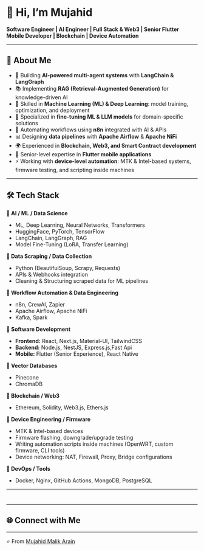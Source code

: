 # 👋 Hi, I’m Mujahid  

**Software Engineer | AI Engineer | Full Stack & Web3 | Senior Flutter Mobile Developer | Blockchain | Device Automation**  

---

## 🚀 About Me  
- 🤖 Building **AI-powered multi-agent systems** with **LangChain & LangGraph**  
- 📚 Implementing **RAG (Retrieval-Augmented Generation)** for knowledge-driven AI  
- 🧠 Skilled in **Machine Learning (ML) & Deep Learning**: model training, optimization, and deployment  
- 🎯 Specialized in **fine-tuning ML & LLM models** for domain-specific solutions  
- 🔄 Automating workflows using **n8n** integrated with AI & APIs  
- 📊 Designing **data pipelines** with **Apache Airflow** & **Apache NiFi**  
- 🌍 Experienced in **Blockchain, Web3, and Smart Contract development**  
- 📱 Senior-level expertise in **Flutter mobile applications**
- ⚡ Working with **device-level automation**: MTK & Intel-based systems, firmware testing, and scripting inside machines  

---

## 🛠 Tech Stack  

**🔹 AI / ML / Data Science**  
- ML, Deep Learning, Neural Networks, Transformers  
- HuggingFace, PyTorch, TensorFlow  
- LangChain, LangGraph, RAG  
- Model Fine-Tuning (LoRA, Transfer Learning)
  

**🔹 Data Scraping / Data Collection**  
- Python (BeautifulSoup, Scrapy, Requests)   
- APIs & Webhooks integration  
- Cleaning & Structuring scraped data for ML pipelines 

**🔹 Workflow Automation & Data Engineering**  
- n8n, CrewAI, Zapier  
- Apache Airflow, Apache NiFi  
- Kafka, Spark  

**🔹 Software Development**  
- **Frontend:** React, Next.js, Material-UI, TailwindCSS  
- **Backend:** Node.js, NestJS, Express.js,Fast Api
- **Mobile:** Flutter (Senior Experience), React Native

**🔹 Vector Databases**  
- Pinecone   
- ChromaDB  

**🔹 Blockchain / Web3**  
- Ethereum, Solidity, Web3.js, Ethers.js

**🔹 Device Engineering / Firmware**  
- MTK & Intel-based devices  
- Firmware flashing, downgrade/upgrade testing  
- Writing automation scripts inside machines (OpenWRT, custom firmware, CLI tools)  
- Device networking: NAT, Firewall, Proxy, Bridge configurations 

**🔹 DevOps / Tools**  
- Docker, Nginx, GitHub Actions, MongoDB, PostgreSQL  

---

#
---

## 🌐 Connect with Me    

---
⭐️ From [Mujahid Malik Arain](https://www.linkedin.com/in/mujahid-malik-arain-b20101134/?originalSubdomain=ae)
